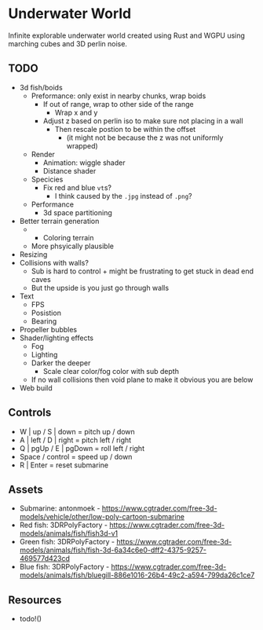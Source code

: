 # Underwater World

Infinite explorable underwater world created using Rust and WGPU using marching cubes and 3D perlin noise.

## TODO

- 3d fish/boids
    - Preformance: only exist in nearby chunks, wrap boids
        - If out of range, wrap to other side of the range
            - Wrap x and y
        - Adjust z based on perlin iso to make sure not placing in a wall
            - Then rescale postion to be within the offset
                - (it might not be because the z was not uniformly wrapped)
    - Render
        - Animation: wiggle shader
        - Distance shader
    - Specicies
        - Fix red and blue `vt`s?
            - I think caused by the `.jpg` instead of `.png`?
    - Performance
        - 3d space partitioning
- Better terrain generation
    - + Coloring terrain
    - More phsyically plausible
- Resizing
- Collisions with walls?
    - Sub is hard to control + might be frustrating to get stuck in dead end caves
    - But the upside is you just go through walls
- Text
    - FPS
    - Posistion
    - Bearing
- Propeller bubbles
- Shader/lighting effects
    - Fog
    - Lighting
    - Darker the deeper
        - Scale clear color/fog color with sub depth
    - If no wall collisions then void plane to make it obvious you are below
 - Web build

## Controls

- W | up / S | down = pitch up / down
- A | left / D | right = pitch left / right
- Q | pgUp / E | pgDown = roll left / right
- Space / control = speed up / down
- R | Enter = reset submarine

## Assets

- Submarine: antonmoek - https://www.cgtrader.com/free-3d-models/vehicle/other/low-poly-cartoon-submarine
- Red fish: 3DRPolyFactory - https://www.cgtrader.com/free-3d-models/animals/fish/fish3d-v1
- Green fish: 3DRPolyFactory - https://www.cgtrader.com/free-3d-models/animals/fish/fish-3d-6a34c6e0-dff2-4375-9257-469577d423cd
- Blue fish: 3DRPolyFactory - https://www.cgtrader.com/free-3d-models/animals/fish/bluegill-886e1016-26b4-49c2-a594-799da26c1ce7

## Resources

- todo!()

